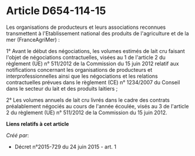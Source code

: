 # Article D654-114-15

Les organisations de producteurs et leurs associations reconnues transmettent à l'Etablissement national des produits de
l'agriculture et de la mer (FranceAgriMer) :

1° Avant le début des négociations, les volumes estimés de lait cru faisant l'objet de négociations contractuelles, visées au
1 de l'article 2 du règlement (UE) n° 511/2012 de la Commission du 15 juin 2012 relatif aux notifications concernant les
organisations de producteurs et interprofessionnelles ainsi que les négociations et les relations contractuelles prévues dans
le règlement (CE) n° 1234/2007 du Conseil dans le secteur du lait et des produits laitiers ;

2° Les volumes annuels de lait cru livrés dans le cadre des contrats préalablement négociés au cours de l'année écoulée,
visés au 3 de l'article 2 du règlement (UE) n° 511/2012 de la Commission du 15 juin 2012.

**Liens relatifs à cet article**

_Créé par_:

  - Décret n°2015-729 du 24 juin 2015 - art. 1
